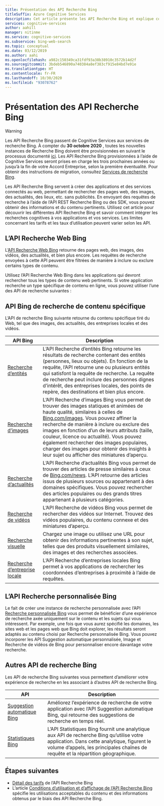 ```yaml
---
title: Présentation des API Recherche Bing
titleSuffix: Azure Cognitive Services
description: Cet article présente les API Recherche Bing et explique comment activer les recherches Internet cognitives dans vos applications et vos services.
services: cognitive-services
author: aahill
manager: nitinme
ms.service: cognitive-services
ms.subservice: bing-web-search
ms.topic: conceptual
ms.date: 03/12/2019
ms.author: aahi
ms.openlocfilehash: a982c150349ca31fdf93a38b38910c3572b14d2f
ms.sourcegitcommit: 3bdeb546890a740384a8ef383cf915e84bd7e91e
ms.translationtype: HT
ms.contentlocale: fr-FR
ms.lasthandoff: 10/30/2020
ms.locfileid: "93078762"
---
```

# <a name="what-are-the-bing-search-apis"></a>Présentation des API Recherche Bing

> [!WARNING]
> Les API Recherche Bing passent de Cognitive Services aux services de recherche Bing. À compter du **30 octobre 2020** , toutes les nouvelles instances de Recherche Bing doivent être provisionnées en suivant le processus documenté [ici](https://aka.ms/cogsvcs/bingmove).
> Les API Recherche Bing provisionnées à l’aide de Cognitive Services seront prises en charge les trois prochaines années ou jusqu’à la fin de votre Accord Entreprise, selon la première éventualité.
> Pour obtenir des instructions de migration, consultez [Services de recherche Bing](https://aka.ms/cogsvcs/bingmigration).

Les API Recherche Bing servent à créer des applications et des services connectés au web, permettant de rechercher des pages web, des images, des actualités, des lieux, etc. sans publicités. En envoyant des requêtes de recherche à l’aide de l’API REST Recherche Bing ou des SDK, vous pouvez obtenir des informations et du contenu pertinents. Utilisez cet article pour découvrir les différentes API Recherche Bing et savoir comment intégrer les recherches cognitives à vos applications et vos services. Les limites concernant les tarifs et les taux d’utilisation peuvent varier selon les API.

## <a name="the-bing-web-search-api"></a>L’API Recherche Web Bing

L’[API Recherche Web Bing](../Bing-Web-Search/overview.md) retourne des pages web, des images, des vidéos, des actualités, et bien plus encore. Les requêtes de recherche envoyées à cette API peuvent être filtrées de manière à inclure ou exclure certains types de contenu.

Utilisez l’API Recherche Web Bing dans les applications qui devront rechercher tous les types de contenu web pertinents. Si votre application recherche un type spécifique de contenu en ligne, vous pouvez utiliser l’une des API de recherche suivantes :

## <a name="content-specific-bing-search-apis"></a>API Bing de recherche de contenu spécifique

L’API de recherche Bing suivante retourne du contenu spécifique tiré du Web, tel que des images, des actualités, des entreprises locales et des vidéos.

| API Bing | Description |
| -- | -- |
| [Recherche d’entités](../Bing-Entities-Search/overview.md) | L’API Recherche d’entités Bing retourne les résultats de recherche contenant des entités (personnes, lieux ou objets). En fonction de la requête, l’API retourne une ou plusieurs entités qui satisfont la requête de recherche. La requête de recherche peut inclure des personnes dignes d’intérêt, des entreprises locales, des points de repère, des destinations et bien plus encore. |
| [Recherche d’images](../Bing-Image-Search/overview.md) | L’API Recherche d’images Bing vous permet de trouver des images statiques et animées de haute qualité, similaires à celles de [Bing.com/images](https://www.Bing.com/images). Vous pouvez affiner la recherche de manière à inclure ou exclure des images en fonction d’un de leurs attributs (taille, couleur, licence ou actualité). Vous pouvez également rechercher des images populaires, charger des images pour obtenir des insights à leur sujet ou afficher des miniatures d’aperçu. |
| [Recherche d’actualités](../Bing-News-Search/search-the-web.md) | L’API Recherche d’actualités Bing vous permet de trouver des articles de presse similaires à ceux de [Bing.com/news](https://www.Bing.com/news). L’API retourne des articles issus de plusieurs sources ou appartenant à des domaines spécifiques. Vous pouvez rechercher des articles populaires ou des grands titres appartenant à plusieurs catégories. |
| [Recherche de vidéos](../Bing-Video-Search/overview.md) | L’API Recherche de vidéos Bing vous permet de rechercher des vidéos sur Internet. Trouvez des vidéos populaires, du contenu connexe et des miniatures d’aperçu. |
| [Recherche visuelle](../Bing-visual-search/overview.md) | Chargez une image ou utilisez une URL pour obtenir des informations pertinentes à son sujet, telles que des produits visuellement similaires, des images et des recherches associées. |
 [Recherche d’entreprise locale](../bing-local-business-search/overview.md) | L’API Recherche d’entreprises locales Bing permet à vos applications de rechercher les coordonnées d’entreprises à proximité à l’aide de requêtes. |

## <a name="the-bing-custom-search-api"></a>L’API Recherche personnalisée Bing

Le fait de créer une instance de recherche personnalisée avec l’API [Recherche personnalisée Bing](../Bing-Custom-Search/overview.md) vous permet de bénéficier d’une expérience de recherche axée uniquement sur le contenu et les sujets qui vous intéressent. Par exemple, une fois que vous aurez spécifié les domaines, les sites web et les pages web que Bing doit explorer, les résultats seront adaptés au contenu choisi par Recherche personnalisée Bing. Vous pouvez incorporer les API Suggestion automatique personnalisée, Image et Recherche de vidéos de Bing pour personnaliser encore davantage votre recherche.

## <a name="additional-bing-search-apis"></a>Autres API de recherche Bing

Les API de recherche Bing suivantes vous permettent d’améliorer votre expérience de recherche en les associant à d’autres API de recherche Bing.

| API | Description |
| -- | -- |
| [Suggestion automatique Bing](../Bing-Autosuggest/get-suggested-search-terms.md) | Améliorez l’expérience de recherche de votre application avec l’API Suggestion automatique Bing, qui retourne des suggestions de recherche en temps réel.  |
| [Statistiques Bing](bing-web-stats.md) | L’API Statistiques Bing fournit une analytique aux API de recherche Bing qu’utilise votre application. Dans cette analytique, figurent le volume d’appels, les principales chaînes de requête et la répartition géographique. |

## <a name="next-steps"></a>Étapes suivantes

* [Détail des tarifs](https://azure.microsoft.com/pricing/details/cognitive-services/search-api/) de l’API Recherche Bing
* L’article [Conditions d’utilisation et d’affichage de l’API Recherche Bing](./use-display-requirements.md) spécifie les utilisations acceptables du contenu et des informations obtenus par le biais des API Recherche Bing.
